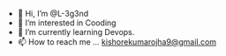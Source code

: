 - 👋 Hi, I’m @L-3g3nd
- 👀 I’m interested in Cooding
- 🌱 I’m currently learning Devops.
- 📫 How to reach me ... kishorekumarojha9@gmail.com

<!---
L-3g3nd/L-3g3nd is a ✨ special ✨ repository because its `README.md` (this file) appears on your GitHub profile.
You can click the Preview link to take a look at your changes.
--->
